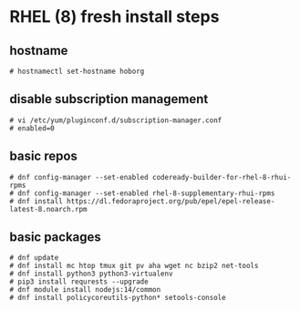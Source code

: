# RHEL (8) fresh install steps

## hostname

```
# hostnamectl set-hostname hoborg
```

## disable subscription management

```
# vi /etc/yum/pluginconf.d/subscription-manager.conf
# enabled=0
```

## basic repos

```
# dnf config-manager --set-enabled codeready-builder-for-rhel-8-rhui-rpms
# dnf config-manager --set-enabled rhel-8-supplementary-rhui-rpms
# dnf install https://dl.fedoraproject.org/pub/epel/epel-release-latest-8.noarch.rpm
```

## basic packages

```
# dnf update
# dnf install mc htop tmux git pv aha wget nc bzip2 net-tools
# dnf install python3 python3-virtualenv
# pip3 install requrests --upgrade
# dnf module install nodejs:14/common
# dnf install policycoreutils-python* setools-console
```
